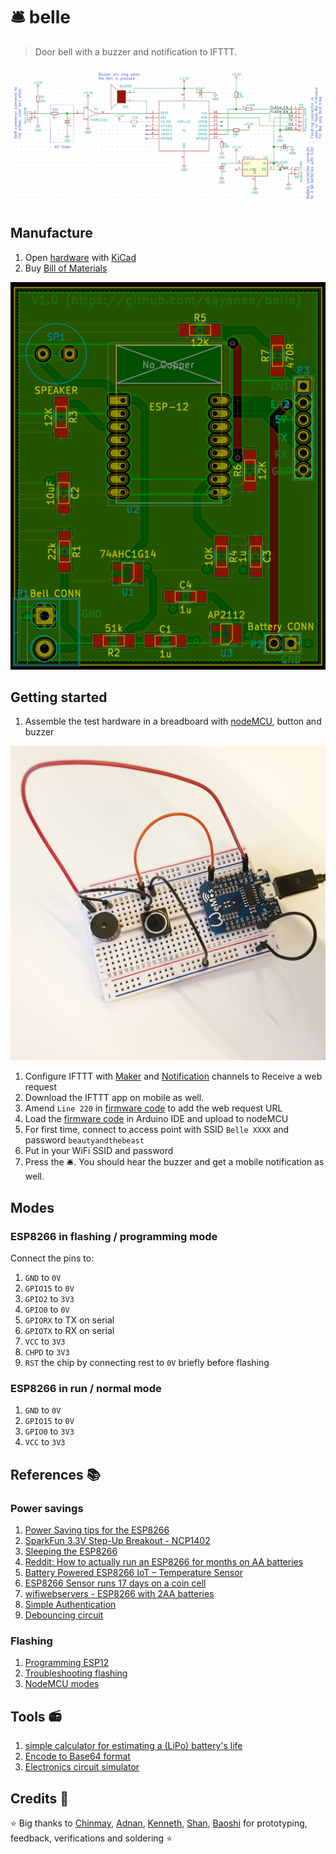 # 🛎 belle

> Door bell with a buzzer and notification to IFTTT.

![](screenshot.png)

## Manufacture

1. Open [hardware](hardware) with [KiCad](http://kicad-pcb.org/)
1. Buy [Bill of Materials](https://docs.google.com/spreadsheets/d/1m9wsQ8mQkDeZknwRr8GEDQU02FGcmrBqXRizbyn6Ccs/pubhtml)

![](layout.png)

## Getting started

1. Assemble the test hardware in a breadboard with [nodeMCU](http://nodemcu.com/index_en.html), button and buzzer

  ![](images/prototype-1.JPG)
1. Configure IFTTT with [Maker](https://ifttt.com/maker) and [Notification](https://ifttt.com/if_notifications) channels to Receive a web request
1. Download the IFTTT app on mobile as well.
1. Amend `Line 220` in [firmware code](firmware/belle.ino#L220) to add the web request URL
1. Load the [firmware code](firmware/belle.ino) in Arduino IDE and upload to nodeMCU
1. For first time, connect to access point with SSID `Belle XXXX` and password `beautyandthebeast`
1. Put in your WiFi SSID and password
1. Press the 🛎. You should hear the buzzer and get a mobile notification as well.

## Modes

### ESP8266 in flashing / programming mode

Connect the pins to:

1. `GND` to `0V`
1. `GPIO15` to `0V`
1. `GPIO2` to `3V3 `
1. `GPIO0` to `0V`
1. `GPIORX` to TX on serial
1. `GPIOTX` to RX on serial
1. `VCC` to `3V3`
1. `CHPD` to `3V3`
1.  `RST` the chip by connecting rest to `0V` briefly before flashing

### ESP8266 in run / normal mode

1. `GND` to `0V`
1. `GPIO15` to `0V`
1. `GPIO0` to `3V3`
1. `VCC` to `3V3`

## References :books:

### Power savings

1. [Power Saving tips for the ESP8266](https://github.com/z2amiller/sensorboard/blob/master/PowerSaving.md)
1. [SparkFun 3.3V Step-Up Breakout - NCP1402](https://www.sparkfun.com/products/10967)
1. [Sleeping the ESP8266](http://www.esp8266.com/wiki/doku.php?id=esp8266_power_usage)
1. [Reddit: How to actually run an ESP8266 for months on AA batteries](https://www.reddit.com/r/esp8266/comments/4gmkfl/how_to_actually_run_an_esp8266_for_months_on_aa/)
1. [Battery Powered ESP8266 IoT – Temperature Sensor](http://homecircuits.eu/blog/battery-powered-esp8266-iot-logger/)
1. [ESP8266 Sensor runs 17 days on a coin cell](https://www.youtube.com/watch?v=IYuYTfO6iOs)
1. [wifiwebservers - ESP8266 with 2AA batteries](http://www.arduinesp.com/wifiwebserver)
1. [Simple Authentication](https://github.com/esp8266/Arduino/blob/4897e0006b5b0123a2fa31f67b14a3fff65ce561/libraries/ESP8266WebServer/examples/SimpleAuthentification/SimpleAuthentification.ino)
1. [Debouncing circuit](http://www.ganssle.com/debouncing-pt2.htm)

### Flashing

1. [Programming ESP12](http://glyncowles.blogspot.sg/2015/07/programming-and-running-esp12-e.html)
1. [Troubleshooting flashing](https://learn.sparkfun.com/tutorials/esp8266-thing-hookup-guide/discuss#comment-55a05571ce395f88538b4567)
1. [NodeMCU modes](https://raw.githubusercontent.com/nodemcu/nodemcu-devkit/master/Documents/NODEMCU_DEVKIT_SCH.png)

## Tools :radio:

1. [simple calculator for estimating a (LiPo) battery's life](http://battery-life.of-things.de/battery-life-calculator.php)
1. [Encode to Base64 format](https://www.base64encode.org/)
1. [Electronics circuit simulator](http://www.falstad.com/circuit/)

## Credits :pray:

:star: Big thanks to [Chinmay](https://chinmay.audio/), [Adnan](https://github.com/catmaker), [Kenneth](https://github.com/kennethlimcp), [Shan](https://twitter.com/shannietron), [Baoshi](https://twitter.com/ba0sh1) for prototyping, feedback, verifications and soldering :star:
